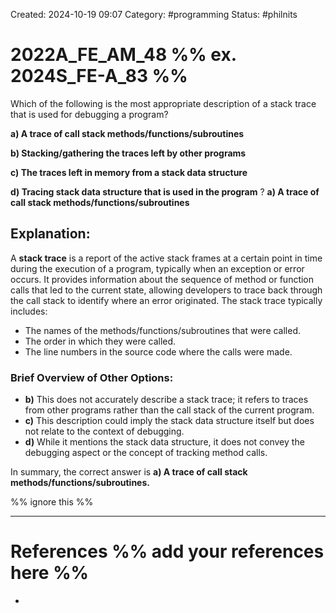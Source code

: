 Created: 2024-10-19 09:07
Category: #programming
Status: #philnits


# 2022A_FE_AM_48 %% ex. 2024S_FE-A_83 %%

Which of the following is the most appropriate description of a stack trace that is used for debugging a program?

**a) A trace of call stack methods/functions/subroutines**

**b) Stacking/gathering the traces left by other programs**

**c) The traces left in memory from a stack data structure**

**d) Tracing stack data structure that is used in the program**
?
**a) A trace of call stack methods/functions/subroutines**

## **Explanation:**

A **stack trace** is a report of the active stack frames at a certain point in time during the execution of a program, typically when an exception or error occurs. It provides information about the sequence of method or function calls that led to the current state, allowing developers to trace back through the call stack to identify where an error originated. The stack trace typically includes:

- The names of the methods/functions/subroutines that were called.
- The order in which they were called.
- The line numbers in the source code where the calls were made.

### Brief Overview of Other Options:

- **b)** This does not accurately describe a stack trace; it refers to traces from other programs rather than the call stack of the current program.
- **c)** This description could imply the stack data structure itself but does not relate to the context of debugging.
- **d)** While it mentions the stack data structure, it does not convey the debugging aspect or the concept of tracking method calls.

In summary, the correct answer is **a) A trace of call stack methods/functions/subroutines.**






%% ignore this %%
<!--SR:!2025-03-18,12,270-->
---









# References %% add your references here %%
- 